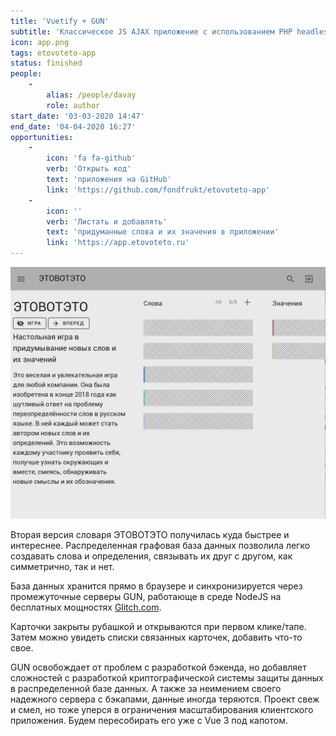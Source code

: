 ```yaml
---
title: 'Vuetify + GUN'
subtitle: 'Классическое JS AJAX приложение с использованием PHP headless CMS'
icon: app.png
tags: etovoteto-app
status: finished
people:
    -
        alias: /people/davay
        role: author
start_date: '03-03-2020 14:47'
end_date: '04-04-2020 16:27'
opportunities:
    -
        icon: 'fa fa-github'
        verb: 'Открыть код'
        text: 'приложения на GitHub'
        link: 'https://github.com/fondfrukt/etovoteto-app'
    -
        icon: ''
        verb: 'Листать и добавлять'
        text: 'придуманные слова и их значения в приложении'
        link: 'https://app.etovoteto.ru'
---
```


![](./app.png)

Вторая версия словаря ЭТОВОТЭТО получилась куда быстрее и интереснее. Распределенная графовая база данных позволила легко создавать слова и определения, связывать их друг с другом, как симметрично, так и нет.

База данных хранится прямо в браузере и синхронизируется через промежуточные серверы GUN, работающе в среде NodeJS на бесплатных мощностях [Glitch.com](https://www.glitch.com).

Карточки закрыты рубашкой и открываются при первом клике/тапе. Затем можно увидеть списки связанных карточек, добавить что-то свое.

GUN освобождает от проблем с разработкой бэкенда, но добавляет сложностей с разработкой криптографической системы защиты данных в распределенной базе данных. А также за неимением своего надежного сервера с бэкапами, данные иногда теряются. Проект свеж и смел, но тоже уперся в ограничения масштабирования клиентского приложения. Будем пересобирать его уже с Vue 3 под капотом.
